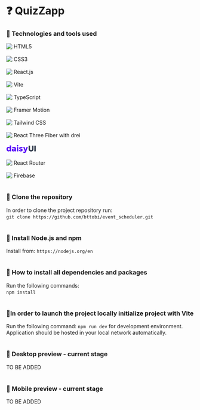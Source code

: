 # ❓ QuizZapp

### 🧰 Technologies and tools used
<img align="top" padding="5px" width="30px" src="https://cdn.jsdelivr.net/gh/devicons/devicon/icons/html5/html5-original.svg" /> HTML5 <br/>         
<img align="top" padding="5px" width="30px" src="https://cdn.jsdelivr.net/gh/devicons/devicon/icons/css3/css3-original.svg" /> CSS3 <br/>  
<img align="top" padding="5px" width="30px" src="https://cdn.jsdelivr.net/gh/devicons/devicon/icons/react/react-original.svg" /> React.js <br/>  
<img align="top" padding="5px" width="30px" src="https://camo.githubusercontent.com/61e102d7c605ff91efedb9d7e47c1c4a07cef59d3e1da202fd74f4772122ca4e/68747470733a2f2f766974656a732e6465762f6c6f676f2e737667" /> Vite <br/><br/>
<img align="top" padding="5px" width="30px" src="https://upload.wikimedia.org/wikipedia/commons/thumb/4/4c/Typescript_logo_2020.svg/2048px-Typescript_logo_2020.svg.png" /> TypeScript <br/><br/>
<img align="top" padding="5px" width="30px" src="https://pagepro.co/blog/wp-content/uploads/2020/03/framer-motion.png" /> Framer Motion <br/>  
<img align="top" padding="5px" width="30px" src="https://cdn.jsdelivr.net/gh/devicons/devicon/icons/tailwindcss/tailwindcss-plain.svg" /> Tailwind CSS <br/><br/>
<img align="top" padding="5px" width="30px" src="https://global.discourse-cdn.com/standard17/uploads/threejs/original/2X/e/e4f86d2200d2d35c30f7b1494e96b9595ebc2751.png" /> React Three Fiber with drei <br/>  
<img align="top" padding="5px" width="80px" src="https://raw.githubusercontent.com/saadeghi/files/main/daisyui/logo-4.svg" /> <br/><br/>
<img align="top" padding="5px" width="50px" src="https://reactrouter.com/_brand/react-router-stacked-color-inverted.png" /> React Router <br/><br/>
<img align="top" padding="5px" width="20px" src="https://cdn.worldvectorlogo.com/logos/firebase-1.svg" /> Firebase <br/>

#

### 🔧 Clone the repository
In order to clone the project repository run: <br/>
`git clone https://github.com/bttobi/event_scheduler.git`

#

### 🔧 Install Node.js and npm
Install from:
`https://nodejs.org/en`

#

### 🔧 How to install all dependencies and packages
Run the following commands: <br/>
`npm install`

#

### 🔧In order to launch the project locally initialize project with Vite
Run the following command:
`npm run dev` for development environment. <br/>
Application should be hosted in your local network automatically.

#

### 🎨 Desktop preview - current stage 
TO BE ADDED

#

### 🎨 Mobile preview - current stage 
TO BE ADDED




